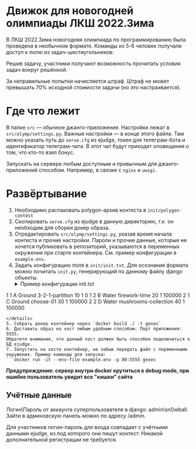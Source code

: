 # Движок для новогодней олимпиады ЛКШ 2022.Зима
В ЛКШ 2022.Зима новогодняя олимпиада по программированию была проведена в необычном формате. Команды из 5-6 человек получали доступ к полю из задач-шестиугольников:

Решив задачу, участники получают возможность прочитать условия задач вокруг решённой.

За неправильные попытки начисляется штраф. Штраф не может превышать 70% исходной стоимости задачи (но это настраивается).

# Где что лежит
В папке `src` — обычное джанго-приложение. Настройки лежат в `src/olymp/settings.py`. Важные настройки — в конце этого файла. 
Там можно указать путь до `serve.cfg` из ejudge, токен для телеграм-бота и идентификатор телеграм-чата. В этот чат будут приходит оповещения о том, что кто-то взял бонус.

Запускать на сервере любым доступным и привычным для джанго-приложений способом. Например, в связке с `nginx` и `uwsgi`.

# Развёртывание
1. Необходимо распаковать polygon-архив контеста в `init/polygon-contest`
2. Скопировать `serve.cfg` из ejudge в данную директорию, т.к. он необходим для сборки докер образа.
3. Отредактировать `src/olymp/settings.py`, указав время начала контеста и прочие настройки.
   Пароли и прочие данные, которые не хочется публиковать в репозиторий, указываются в переменных окружения при старте
   контейнера. См. пример конфигурации в `example.env`.
4. Задать конфигурацию поля в `init/init.txt`. Для осознания формата можно почитать `init.py`,
   генерирующий по данному файлу django объекты.
   <details>
   <summary>Пример конфигурации init.txt</summary>
   ```
1	1	A	Ground	3-2-1-partition	10	1	0
1	2	B	Water	firework-time 	20	1	100000
2	1	C	Ground	choose-01  	30	1	100000
2	2	D	Water	mushrooms-collection	40	1	100000
   ```
   </details>
5. Собрать докер контейнер через `docker build ./ -t gexes`
6. Доставить образ на хост любым удобным способом. Порт приложения: 5555.
   Обратите внимание, что данный хост должен быть способен подключиться к БД ejudge.
7. Запустить на хосте контейнер, не забыв передать файл с переменными окружения. Пример команды для запуска:
   ```docker run -it --env-file example.env -p 80:5555 gexes
   ```

**Предупреждение: сервер внутри docker крутиться в debug mode, при ошибке пользователь увидит все "кишки" сайта**

## Учётные данные
Логин\Пароль от аккаунта суперпользователя в django: admin\sn0wball. Зайти
в админовскую панель можно по адресу <app-site>/admin.

Для участников логин-пароль для входа совпадает с учётными данными ejudge, из
под которого они пишут контест. Никакой дополнительной регистрации не требуется.

